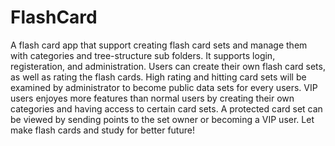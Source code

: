 # FlashCard
A flash card app that support creating flash card sets and manage them with categories and tree-structure sub folders.
It supports login, registeration, and administration.
Users can create their own flash card sets, as well as rating the flash cards. High rating and hitting card sets will be examined by administrator to become public data sets for every users.
VIP users enjoyes more features than normal users by creating their own categories and having access to certain card sets. A protected card set can be viewed by sending points to the set owner or becoming a VIP user. 
Let make flash cards and study for better future!
